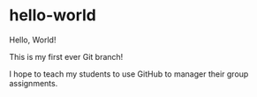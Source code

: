 # hello-world
Hello, World!

This is my first ever Git branch!

I hope to teach my students to use GitHub to manager their group assignments.
